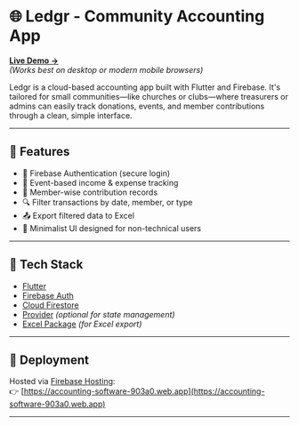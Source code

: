 # 🌐 Ledgr - Community Accounting App

**[Live Demo →](https://accounting-software-903a0.web.app)**  
*(Works best on desktop or modern mobile browsers)*

Ledgr is a cloud-based accounting app built with Flutter and Firebase. It's tailored for small communities—like churches or clubs—where treasurers or admins can easily track donations, events, and member contributions through a clean, simple interface.

---

## 🧩 Features

- 🔐 Firebase Authentication (secure login)
- 📅 Event-based income & expense tracking
- 👥 Member-wise contribution records
- 🔍 Filter transactions by date, member, or type
- 📤 Export filtered data to Excel
- 🧭 Minimalist UI designed for non-technical users

---

## 🚀 Tech Stack

- [Flutter](https://flutter.dev/)
- [Firebase Auth](https://firebase.google.com/products/auth)
- [Cloud Firestore](https://firebase.google.com/products/firestore)
- [Provider](https://pub.dev/packages/provider) *(optional for state management)*
- [Excel Package](https://pub.dev/packages/excel) *(for Excel export)*

---

## 🔗 Deployment

Hosted via [Firebase Hosting](https://firebase.google.com/products/hosting):  
👉 [https://accounting-software-903a0.web.app](https://accounting-software-903a0.web.app)

---


